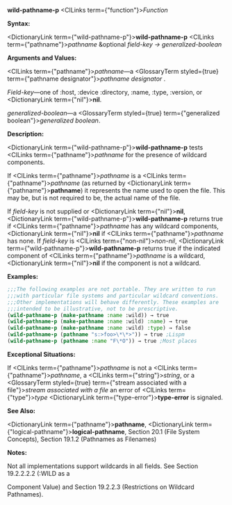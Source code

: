 **wild-pathname-p** <ClLinks  term={"function"}><i>Function</i></ClLinks> 



**Syntax:** 



<DictionaryLink  term={"wild-pathname-p"}><b>wild-pathname-p</b></DictionaryLink> <ClLinks  term={"pathname"}><i>pathname</i></ClLinks> &amp;optional *field-key → generalized-boolean* 



**Arguments and Values:** 



<ClLinks  term={"pathname"}><i>pathname</i></ClLinks>—a <GlossaryTerm styled={true} term={"pathname designator"}><i>pathname designator</i></GlossaryTerm> . 



*Field-key*—one of :host, :device :directory, :name, :type, :version, or <DictionaryLink  term={"nil"}><b>nil</b></DictionaryLink>. 



*generalized-boolean*—a <GlossaryTerm styled={true} term={"generalized boolean"}><i>generalized boolean</i></GlossaryTerm>. 



**Description:** 



<DictionaryLink  term={"wild-pathname-p"}><b>wild-pathname-p</b></DictionaryLink> tests <ClLinks  term={"pathname"}><i>pathname</i></ClLinks> for the presence of wildcard components. 



If <ClLinks  term={"pathname"}><i>pathname</i></ClLinks> is a <ClLinks  term={"pathname"}><i>pathname</i></ClLinks> (as returned by <DictionaryLink  term={"pathname"}><b>pathname</b></DictionaryLink>) it represents the name used to open the file. This may be, but is not required to be, the actual name of the file. 



If *field-key* is not supplied or <DictionaryLink  term={"nil"}><b>nil</b></DictionaryLink>, <DictionaryLink  term={"wild-pathname-p"}><b>wild-pathname-p</b></DictionaryLink> returns true if <ClLinks  term={"pathname"}><i>pathname</i></ClLinks> has any wildcard components, <DictionaryLink  term={"nil"}><b>nil</b></DictionaryLink> if <ClLinks  term={"pathname"}><i>pathname</i></ClLinks> has none. If *field-key* is <ClLinks  term={"non-nil"}><i>non-nil</i></ClLinks>, <DictionaryLink  term={"wild-pathname-p"}><b>wild-pathname-p</b></DictionaryLink> returns true if the indicated component of <ClLinks  term={"pathname"}><i>pathname</i></ClLinks> is a wildcard, <DictionaryLink  term={"nil"}><b>nil</b></DictionaryLink> if the component is not a wildcard. 



**Examples:**
```lisp
;;;The following examples are not portable. They are written to run 
;;;with particular file systems and particular wildcard conventions. 
;;;Other implementations will behave differently. These examples are 
;;;intended to be illustrative, not to be prescriptive. 
(wild-pathname-p (make-pathname :name :wild)) → true 
(wild-pathname-p (make-pathname :name :wild) :name) → true 
(wild-pathname-p (make-pathname :name :wild) :type) → false 
(wild-pathname-p (pathname "s:>foo>\*\*>")) → true ;Lispm 
(wild-pathname-p (pathname :name "F\*O")) → true ;Most places 
```
**Exceptional Situations:** 



If <ClLinks  term={"pathname"}><i>pathname</i></ClLinks> is not a <ClLinks  term={"pathname"}><i>pathname</i></ClLinks>, a <ClLinks  term={"string"}><i>string</i></ClLinks>, or a <GlossaryTerm styled={true} term={"stream associated with a file"}><i>stream associated with a file</i></GlossaryTerm> an error of <ClLinks  term={"type"}><i>type</i></ClLinks> <DictionaryLink  term={"type-error"}><b>type-error</b></DictionaryLink> is signaled. 



**See Also:** 



<DictionaryLink  term={"pathname"}><b>pathname</b></DictionaryLink>, <DictionaryLink  term={"logical-pathname"}><b>logical-pathname</b></DictionaryLink>, Section 20.1 (File System Concepts), Section 19.1.2 (Pathnames as Filenames) 



**Notes:** 



Not all implementations support wildcards in all fields. See Section 19.2.2.2.2 (:WILD as a 



 



 



Component Value) and Section 19.2.2.3 (Restrictions on Wildcard Pathnames). 



